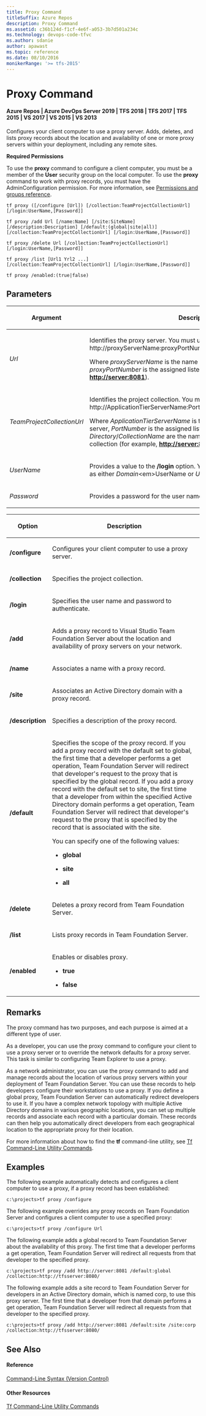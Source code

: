 ```yaml
---
title: Proxy Command
titleSuffix: Azure Repos
description: Proxy Command
ms.assetid: c36b124d-f1cf-4e6f-a053-3b7d501a234c
ms.technology: devops-code-tfvc
ms.author: sdanie
author: apawast
ms.topic: reference
ms.date: 08/10/2016
monikerRange: '>= tfs-2015'
---
```



# Proxy Command

#### Azure Repos | Azure DevOps Server 2019 | TFS 2018 | TFS 2017 | TFS 2015 | VS 2017 | VS 2015 | VS 2013

Configures your client computer to use a proxy server. Adds, deletes, and lists proxy records about the location and availability of one or more proxy servers within your deployment, including any remote sites.

**Required Permissions**

To use the **proxy** command to configure a client computer, you must be a member of the **User** security group on the local computer. To use the **proxy** command to work with proxy records, you must have the AdminConfiguration permission. For more information, see [Permissions and groups reference](../../organizations/security/permissions.md).

```
tf proxy ([/configure [Url]) [/collection:TeamProjectCollectionUrl]
[/login:UserName,[Password]]
```

```
tf proxy /add Url [/name:Name] [/site:SiteName] 
[/description:Description] [/default:(global|site|all)] 
[/collection:TeamProjectCollectionUrl] [/login:UserName,[Password]] 
```

```
tf proxy /delete Url [/collection:TeamProjectCollectionUrl]
[/login:UserName,[Password]] 
```

```
tf proxy /list [Url1 Yrl2 ...] 
[/collection:TeamProjectCollectionUrl] [/login:UserName,[Password]]
```

```
tf proxy /enabled:(true|false)
```

## Parameters

<table><thead>
<tr><th><p><strong>Argument</strong></p></th><th><p><strong>Description</strong></p></th></tr></thead><tbody>
<tr>
	<td><p><em>Url</em></p></td>
    <td><p>Identifies the proxy server. You must use the following format: http://proxyServerName:proxyPortNumber.</p><p>Where <em>proxyServerName</em> is the name of the proxy server and <em>proxyPortNumber</em> is the assigned listening port (for example, <strong><a href="http://server:8081" data-raw-source="http://server:8081">http://server:8081</a></strong>).</p></td></tr>
<tr>
	<td><p><em>TeamProjectCollectionUrl</em></p></td>
    <td><p>Identifies the project collection. You must use the following format: http://ApplicationTierServerName:PortNumber/<em>Directory</em>/<em>CollectionName</em>.</p><p>Where <em>ApplicationTierServerName</em> is the name of the application-tier server, <em>PortNumber</em> is the assigned listening port, and <em>Directory</em>/<em>CollectionName</em> are the names of the directory and the collection (for example, <strong><a href="http://server:8080/tfs/newcollection1" data-raw-source="http://server:8080/tfs/newcollection1">http://server:8080/tfs/newcollection1</a></strong>).</p></td></tr>
<tr>
	<td><p><em>UserName</em></p></td>
    <td><p>Provides a value to the <strong>/login</strong> option. You can specify a user name value as either <em>Domain</em>&lt;em&gt;UserName</em> or <em>UserName</em>.</p></td></tr>
<tr>
	<td><p><em>Password</em></p></td>
	<td><p>Provides a password for the user name.</p></td></tr></tbody>
</table>

<table><thead>
<tr><th><p><strong>Option</strong></p></th><th><p><strong>Description</strong></p></th></tr></thead><tbody>
<tr>
	<td><p><strong>/configure</strong></p></td>
	<td><p>Configures your client computer to use a proxy server.</p></td></tr>
<tr>
	<td><p><strong>/collection</strong></p></td>
	<td><p>Specifies the project collection.</p></td></tr>
<tr>
	<td><p><strong>/login</strong></p></td>
	<td><p>Specifies the user name and password to authenticate.</p></td></tr>
<tr>
	<td><p><strong>/add</strong></p></td>
	<td><p>Adds a proxy record to Visual Studio Team Foundation Server about the location and availability of proxy servers on your network.</p></td></tr>
<tr>
	<td><p><strong>/name</strong></p></td>
	<td><p>Associates a name with a proxy record.</p></td></tr>
<tr>
	<td><p><strong>/site</strong></p></td>
	<td><p>Associates an Active Directory domain with a proxy record.</p></td></tr>
<tr>
	<td><p><strong>/description</strong></p></td>
	<td><p>Specifies a description of the proxy record.</p></td></tr>
<tr>
	<td><p><strong>/default</strong></p></td>
    <td><p>Specifies the scope of the proxy record. If you add a proxy record with the default set to global, the first time that a developer performs a get operation, Team Foundation Server will redirect that developer&#39;s request to the proxy that is specified by the global record. If you add a proxy record with the default set to site, the first time that a developer from within the specified Active Directory domain performs a get operation, Team Foundation Server will redirect that developer&#39;s request to the proxy that is specified by the record that is associated with the site.</p><p>You can specify one of the following values:</p><ul><li><p><strong>global</strong></p></li><li><p><strong>site</strong></p></li><li><p><strong>all</strong></p></li></ul></td></tr>
<tr>
	<td><p><strong>/delete</strong></p></td>
	<td><p>Deletes a proxy record from Team Foundation Server.</p></td></tr>
<tr>
	<td><p><strong>/list</strong></p></td>
	<td><p>Lists proxy records in Team Foundation Server.</p></td></tr>
<tr>
	<td><p><strong>/enabled</strong></p></td>
	<td><p>Enables or disables proxy.</p><ul><li><p><strong>true</strong></p></li><li><p><strong>false</strong></p></li></ul></td></tr></tbody>
</table>

## Remarks
The proxy command has two purposes, and each purpose is aimed at a different type of user.

As a developer, you can use the proxy command to configure your client to use a proxy server or to override the network defaults for a proxy server. This task is similar to configuring Team Explorer to use a proxy.

As a network administrator, you can use the proxy command to add and manage records about the location of various proxy servers within your deployment of Team Foundation Server. You can use these records to help developers configure their workstations to use a proxy. If you define a global proxy, Team Foundation Server can automatically redirect developers to use it. If you have a complex network topology with multiple Active Directory domains in various geographic locations, you can set up multiple records and associate each record with a particular domain. These records can then help you automatically direct developers from each geographical location to the appropriate proxy for their location.

For more information about how to find the **tf** command-line utility, see [Tf Command-Line Utility Commands](https://msdn.microsoft.com/library/z51z7zy0).
## Examples
The following example automatically detects and configures a client computer to use a proxy, if a proxy record has been established:

```
c:\projects>tf proxy /configure
```

The following example overrides any proxy records on Team Foundation Server and configures a client computer to use a specified proxy:

```
c:\projects>tf proxy /configure Url
```

The following example adds a global record to Team Foundation Server about the availability of this proxy. The first time that a developer performs a get operation, Team Foundation Server will redirect all requests from that developer to the specified proxy.

```
c:\projects>tf proxy /add http://server:8081 /default:global /collection:http://tfsserver:8080/
```

The following example adds a site record to Team Foundation Server for developers in an Active Directory domain, which is named corp, to use this proxy server. The first time that a developer from that domain performs a get operation, Team Foundation Server will redirect all requests from that developer to the specified proxy.

```
c:\projects>tf proxy /add http://server:8081 /default:site /site:corp /collection:http://tfsserver:8080/
```

## See Also

#### Reference

[Command-Line Syntax (Version Control)](https://msdn.microsoft.com/library/56f7w6be)

#### Other Resources

[Tf Command-Line Utility Commands](https://msdn.microsoft.com/library/z51z7zy0)
